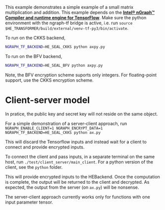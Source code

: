 This example demonstrates a simple example of a small matrix multiplication and addition. This example depends on the [**Intel® nGraph™ Compiler and runtime engine for TensorFlow**](https://github.com/NervanaSystems/ngraph-tf). Make sure the python environment with the ngraph-tf bridge is active, i.e. run `source $HE_TRANSFORMER/build/external/venv-tf-py3/bin/activate`.

To run on the CKKS backend,
```bash
NGRAPH_TF_BACKEND=HE_SEAL_CKKS python axpy.py
```
To run on the BFV backend,
```bash
NGRAPH_TF_BACKEND=HE_SEAL_BFV python axpy.py
```

Note, the BFV encryption scheme suports only integers. For floating-point support, use the CKKS encryption scheme.

#  Client-server model
In pratice, the public key and secret key will not reside on the same object.

For a simple demonstration of a server-client approach, run
`NGRAPH_ENABLE_CLIENT=1 NGRAPH_ENCRYPT_DATA=1 NGRAPH_TF_BACKEND=HE_SEAL_CKKS python ax.py`

This will discard the Tensorflow inputs and instead wait for a client to connect and provide encrypted inputs.

To connect the client and pass inputs, in a separate terminal on the same host, run `./test/client_server/main_client`. For a python version of the client, see the `python` folder.

This will provide encrypted inputs to the HEBackend. Once the computation is complete, the output will be returned to the client and decrypted. As expected, the output from the server (on `ax.py`) will be nonsense.

The server-client approach currently works only for functions with one input parameter tensor.
